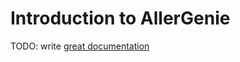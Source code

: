 # Introduction to AllerGenie

TODO: write [great documentation](http://jacobian.org/writing/what-to-write/)
